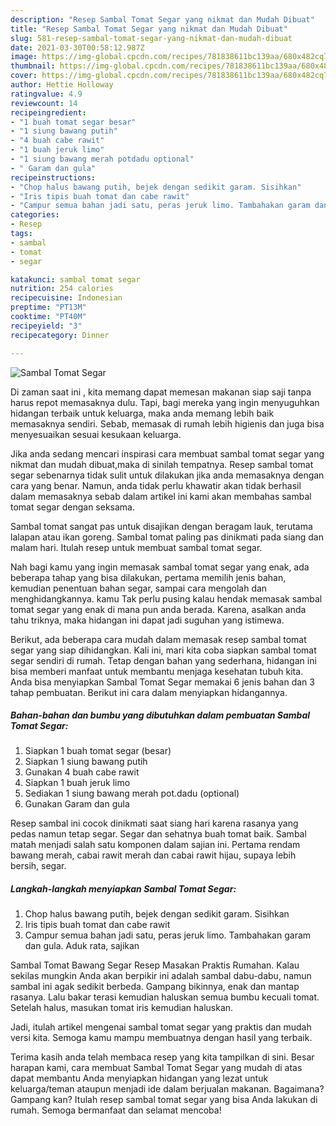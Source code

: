 ```yaml
---
description: "Resep Sambal Tomat Segar yang nikmat dan Mudah Dibuat"
title: "Resep Sambal Tomat Segar yang nikmat dan Mudah Dibuat"
slug: 581-resep-sambal-tomat-segar-yang-nikmat-dan-mudah-dibuat
date: 2021-03-30T00:58:12.987Z
image: https://img-global.cpcdn.com/recipes/781838611bc139aa/680x482cq70/sambal-tomat-segar-foto-resep-utama.jpg
thumbnail: https://img-global.cpcdn.com/recipes/781838611bc139aa/680x482cq70/sambal-tomat-segar-foto-resep-utama.jpg
cover: https://img-global.cpcdn.com/recipes/781838611bc139aa/680x482cq70/sambal-tomat-segar-foto-resep-utama.jpg
author: Hettie Holloway
ratingvalue: 4.9
reviewcount: 14
recipeingredient:
- "1 buah tomat segar besar"
- "1 siung bawang putih"
- "4 buah cabe rawit"
- "1 buah jeruk limo"
- "1 siung bawang merah potdadu optional"
- " Garam dan gula"
recipeinstructions:
- "Chop halus bawang putih, bejek dengan sedikit garam. Sisihkan"
- "Iris tipis buah tomat dan cabe rawit"
- "Campur semua bahan jadi satu, peras jeruk limo. Tambahakan garam dan gula. Aduk rata, sajikan"
categories:
- Resep
tags:
- sambal
- tomat
- segar

katakunci: sambal tomat segar 
nutrition: 254 calories
recipecuisine: Indonesian
preptime: "PT13M"
cooktime: "PT40M"
recipeyield: "3"
recipecategory: Dinner

---
```



![Sambal Tomat Segar](https://img-global.cpcdn.com/recipes/781838611bc139aa/680x482cq70/sambal-tomat-segar-foto-resep-utama.jpg)

Di zaman  saat ini , kita memang dapat memesan makanan siap saji tanpa harus repot memasaknya dulu. Tapi, bagi mereka yang ingin menyuguhkan hidangan terbaik untuk keluarga, maka anda memang lebih baik memasaknya sendiri. Sebab, memasak di rumah lebih higienis dan juga bisa menyesuaikan sesuai kesukaan keluarga.

Jika anda sedang mencari inspirasi cara membuat sambal tomat segar yang nikmat dan mudah dibuat,maka di sinilah tempatnya. Resep sambal tomat segar  sebenarnya tidak sulit untuk dilakukan jika anda memasaknya dengan cara yang benar. Namun, anda tidak perlu khawatir akan tidak berhasil dalam memasaknya 
sebab dalam artikel ini kami akan membahas sambal tomat segar dengan seksama.  

Sambal tomat sangat pas untuk disajikan dengan beragam lauk, terutama lalapan atau ikan goreng. Sambal tomat paling pas dinikmati pada siang dan malam hari. Itulah resep untuk membuat sambal tomat segar.

Nah bagi kamu yang ingin memasak sambal tomat segar yang enak, ada beberapa tahap yang bisa dilakukan, pertama memilih jenis bahan, kemudian penentuan bahan segar, sampai cara mengolah dan menghidangkannya. kamu Tak perlu pusing kalau hendak memasak sambal tomat segar yang enak di mana pun anda berada. Karena, asalkan anda  tahu triknya, maka hidangan ini dapat jadi suguhan yang istimewa.

Berikut, ada beberapa cara mudah dalam memasak resep sambal tomat segar yang siap dihidangkan. Kali ini, mari kita coba siapkan sambal tomat segar sendiri di rumah. Tetap dengan bahan yang sederhana, hidangan ini bisa memberi manfaat untuk membantu menjaga kesehatan tubuh kita. Anda bisa menyiapkan Sambal Tomat Segar memakai 6 jenis bahan dan 3 tahap pembuatan. Berikut ini cara dalam menyiapkan hidangannya.

<!--inarticleads1-->

##### Bahan-bahan dan bumbu yang dibutuhkan dalam pembuatan Sambal Tomat Segar:

1. Siapkan 1 buah tomat segar (besar)
1. Siapkan 1 siung bawang putih
1. Gunakan 4 buah cabe rawit
1. Siapkan 1 buah jeruk limo
1. Sediakan 1 siung bawang merah pot.dadu (optional)
1. Gunakan  Garam dan gula


Resep sambal ini cocok dinikmati saat siang hari karena rasanya yang pedas namun tetap segar. Segar dan sehatnya buah tomat baik. Sambal matah menjadi salah satu komponen dalam sajian ini. Pertama rendam bawang merah, cabai rawit merah dan cabai rawit hijau, supaya lebih bersih, segar. 

<!--inarticleads2-->

##### Langkah-langkah menyiapkan Sambal Tomat Segar:

1. Chop halus bawang putih, bejek dengan sedikit garam. Sisihkan
1. Iris tipis buah tomat dan cabe rawit
1. Campur semua bahan jadi satu, peras jeruk limo. Tambahakan garam dan gula. Aduk rata, sajikan


Sambal Tomat Bawang Segar Resep Masakan Praktis Rumahan. Kalau sekilas mungkin Anda akan berpikir ini adalah sambal dabu-dabu, namun sambal ini agak sedikit berbeda. Gampang bikinnya, enak dan mantap rasanya. Lalu bakar terasi kemudian haluskan semua bumbu kecuali tomat. Setelah halus, masukan tomat iris kemudian haluskan. 

Jadi, itulah artikel mengenai  sambal tomat segar  yang praktis dan mudah versi kita. Semoga kamu mampu membuatnya dengan hasil yang terbaik. 

Terima kasih anda telah membaca resep yang kita tampilkan di sini. Besar harapan kami, cara membuat  Sambal Tomat Segar yang mudah di atas dapat membantu Anda menyiapkan hidangan yang lezat untuk keluarga/teman ataupun menjadi ide dalam berjualan makanan. Bagaimana? Gampang kan? Itulah resep sambal tomat segar yang bisa Anda lakukan di rumah. Semoga bermanfaat dan selamat mencoba!

